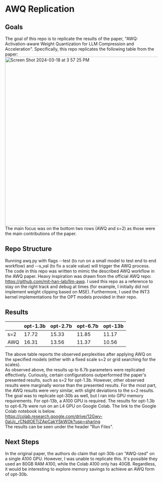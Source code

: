 # AWQ Replication

## Goals
The goal of this repo is to replicate the results of the paper, "AWQ: Activation-aware Weight Quantization for LLM Compression and Acceleration". 
Specifically, this repo replicates the following table from the paper:\
<img width="555" alt="Screen Shot 2024-03-18 at 3 57 25 PM" src="https://github.com/Rohan-Narayan/AWQ_Replication/assets/59516165/2a639b35-a206-46ee-8d47-b68c4169f792"> \
The main focus was on the bottom two rows (AWQ and s=2) as those were the main contributions of the paper.

## Repo Structure
Running awq.py with flags --test (to run on a small model to test end to end workflow) and --s_val (to fix a scale value) will trigger the AWQ process. The code in this repo was written
to mimic the described AWQ workflow in the AWQ paper. Heavy inspiration was drawn from the official AWQ repo: https://github.com/mit-han-lab/llm-awq. I used this repo as a reference to stay
on the right track and debug at times (for example, I initially did not implement weight clipping based on MSE). Furthermore, I used the INT3 kernel implementations for the OPT models provided in their repo. 

## Results
|          | opt-1.3b| opt-2.7b| opt-6.7b| opt-13b |
| -------- | ------- | ------- | ------- | ------- |
| s=2      |  17.72  |  15.33  |  11.85  |  11.17  |
| AWQ      |  16.31  |  13.56  |  11.37  |  10.56  |


The above table reports the observed perplexities after applying AWQ on the specified models (either with a fixed scale s=2 or grid searching for the scales).\
As observed above, the results up to 6.7b parameters were replicated effectively. Curiously, certain configurations outperformed the paper's presented results, such as s=2 for opt-1.3b.
However, other observed results were marginally worse than the presented results. For the most part, the AWQ results were very similar, with slight deviations to the s=2 results. The goal was to replicate opt-30b as well, but I ran into GPU memory requirements. For opt-13b, a A100 GPU 
is required. The results for opt-1.3b to opt-6.7b were run on an L4 GPU on Google Colab. The link to the Google Colab notebook is below. \
https://colab.research.google.com/drive/12Gwv-0alJc_rCNdIOETjZApCakYSkWOk?usp=sharing \
The results can be seen under the header "Run Files".

## Next Steps
In the original paper, the authors do claim that opt-30b can "AWQ-ized" on a single A100 GPU. However, I was unable to replicate this. It's possible they used an 80GB RAM A100, while the Colab A100 only has 40GB. Regardless, it would be interesting to explore memory savings to achieve an AWQ form of opt-30b.

